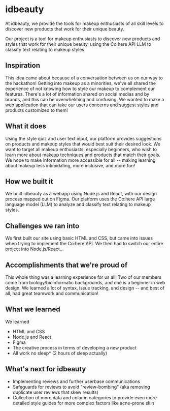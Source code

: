 # idbeauty

At idbeauty, we provide the tools for makeup enthusiasts of all skill levels to discover new products that work for their unique beauty.

Our project is a tool for makeup enthusiasts to discover new products and styles that work for their unique beauty, using the Co:here API LLM to classify text relating to makeup styles.

## Inspiration

This idea came about because of a conversation between us on our way to the hackathon!
Getting into makeup as a minorities, we've all shared the experience of not knowing how to style our makeup to complement our features. There's a lot of information shared on social medias and by brands, and this can be overwhelming and confusing. We wanted to make a web application that can take our users concerns and suggest styles and products customized to them! 

## What it does

Using the style quiz and user text input, our platform provides suggestions on products and makeup styles that would best suit their desired look. We want to target all makeup enthusiasts, especially beginners, who wish to learn more about makeup techniques and products that match their goals. We hope to make information more accessible for all -- making learning about makeup less intimidating, more inclusive, and more fun!

## How we built it

We built idbeauty as a webapp using Node.js and React, with our design process mapped out on Figma. Our platform uses the Co:here API large language model (LLM) to analyze and classify text relating to makeup styles. 

## Challenges we ran into
We first built our site using basic HTML and CSS, but came into issues when trying to implement the Co:here API. We then had to switch our entire project into Node.js/React...

## Accomplishments that we're proud of
This whole thing was a learning experience for us all! Two of our members come from biology/bioinformatic backgrounds, and one is a beginner in web design. We learned a lot of syntax, issue tracking, and design -- and best of all, had great teamwork and communication!

## What we learned
We learned
* HTML and CSS
* Node.js and React
* Figma
* The creative process in terms of developing a new product
* All work no sleep* (2 hours of sleep actually)

## What's next for idbeauty
* Implementing reviews and further userbase communications
* Safeguards for reviews to avoid "review-bombing" (aka removing duplicate user reviews that skew results) 
* Collection of more data and column categories to provide even more detailed style guides for more complex factors like acne-prone skin
